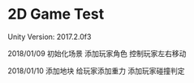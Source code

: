 2D Game Test
========
Unity Version: 2017.2.0f3

2018/01/09
初始化场景
添加玩家角色
控制玩家左右移动

2018/01/10
添加地块
给玩家添加重力
添加玩家碰撞判定
